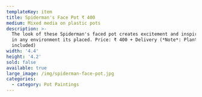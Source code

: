 ```yaml
---
templateKey: item
title: Spiderman's Face Pot ₹ 400
medium: Mixed media on plastic pots
description: >-
  The look of these Spiderman's faced pot creates excitement and inspires anyone
  in any environment its placed. Price: ₹ 400 + Delivery (*Note*: Plant not
  included)
width: '4.4'
height: '4.2'
sold: false
available: true
large_image: /img/spiderman-face-pot.jpg
categories:
  - category: Pot Paintings
---
```


